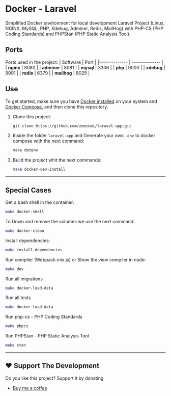 # Docker - Laravel

Simplified Docker environment for local development Laravel Project (Linux, NGINX, MySQL, PHP, Xdebug, Adminer, Redis, MailHog) with PHP-CS (PHP Coding Standards) and PHPStan (PHP Static Analysis Tool).

## Ports

Ports used in the project:
| Software | Port |
|-------------- | -------------- |
| **nginx** | 8080 |
| **adminer** | 8081 |
| **mysql** | 3306 |
| **php** | 9000 |
| **xdebug** | 9001 |
| **redis** | 6379 |
| **mailhog** | 8025 |

## Use

To get started, make sure you have [Docker installed](https://docs.docker.com/) on your system and [Docker Compose](https://docs.docker.com/compose/install/), and then clone this repository.

1. Clone this project:

   ```sh
   git clone https://github.com/zemzemi/laravel-app.git
   ```

2. Inside the folder `laravel-app` and Generate your own `.env` to docker compose with the next command:

   ```sh
   make dotenv
   ```

3. Build the project whit the next commands:

   ```sh
   make docker-dev-install
   ```

---

## Special Cases

Get a bash shell in the container:

```sh
make docker-shell
```

To Down and remove the volumes we use the next command:

```sh
make docker-clean
```

Install dependencies:

```sh
make install-dependencies
```

Run compiler (Webpack.mix.js) or Show the view compiler in node:

```sh
make dev
```

Run all migrations
```sh
make docker-load-data
```

Run all tests

```sh
make docker-load-data
```

Run php-cs - PHP Coding Standards

```sh
make phpcs
```

Run PHPStan - PHP Static Analysis Tool

```sh
make stan
```

---

## ❤️ Support The Development

Do you like this project? Support it by donating
- [Buy me a coffee](https://www.buymeacoffee.com/AdelZEMZEMI)
